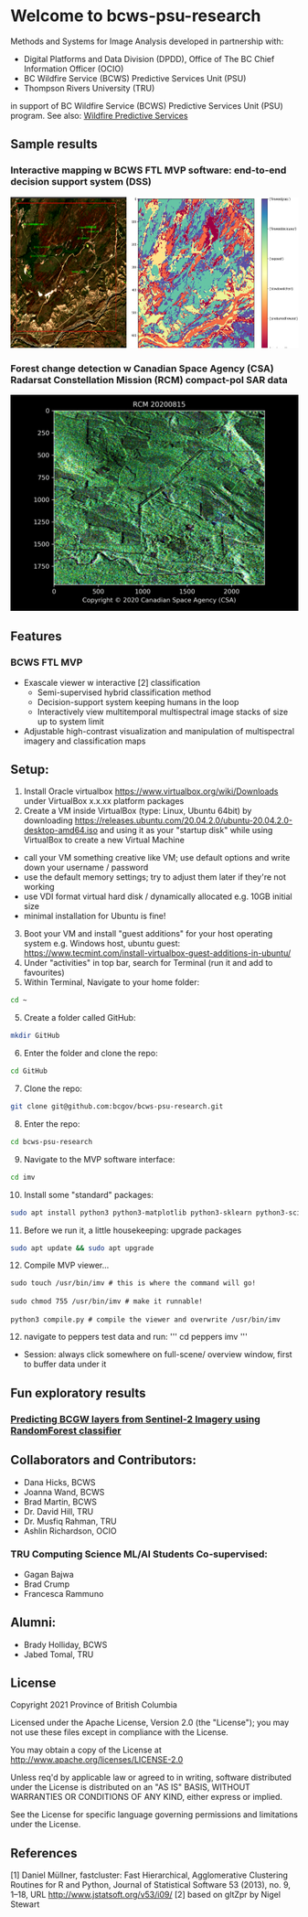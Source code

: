# Welcome to bcws-psu-research
Methods and Systems for Image Analysis developed in partnership with:
* Digital Platforms and Data Division (DPDD), Office of The BC Chief Information Officer (OCIO) 
* BC Wildfire Service (BCWS) Predictive Services Unit (PSU)
* Thompson Rivers University (TRU)

in support of BC Wildfire Service (BCWS) Predictive Services Unit (PSU) program. See also: [Wildfire Predictive Services](https://github.com/bcgov/wps)

## Sample results
###  Interactive mapping w BCWS FTL MVP software: end-to-end decision support system (DSS)
<img src="output/20210127_mvp.png" width="650" height="264">

### Forest change detection w Canadian Space Agency (CSA) Radarsat Constellation Mission (RCM) compact-pol SAR data
<img src="output/difference.gif" width="640">

## Features
### BCWS FTL MVP
* Exascale viewer w interactive [2] classification
   * Semi-supervised hybrid classification method
   * Decision-support system keeping humans in the loop
   * Interactively view multitemporal multispectral image stacks of size up to system limit
* Adjustable high-contrast visualization and manipulation of multispectral imagery and classification maps

## Setup:
1. Install Oracle virtualbox https://www.virtualbox.org/wiki/Downloads under VirtualBox x.x.xx platform packages
2. Create a VM inside VirtualBox (type: Linux, Ubuntu 64bit) by downloading https://releases.ubuntu.com/20.04.2.0/ubuntu-20.04.2.0-desktop-amd64.iso
and using it as your "startup disk" while using VirtualBox to create a new Virtual Machine
* call your VM something creative like VM; use default options and write down your username / password 
* use the default memory settings; try to adjust them later if they're not working
* use VDI format virtual hard disk / dynamically allocated e.g. 10GB initial size
* minimal installation for Ubuntu is fine!

3. Boot your VM and install "guest additions" for your host operating system e.g. Windows host, ubuntu guest: https://www.tecmint.com/install-virtualbox-guest-additions-in-ubuntu/
4. Under "activities" in top bar, search for Terminal (run it and add to favourites)
5. Within Terminal, Navigate to your home folder:
```bash
cd ~
```
5. Create a folder called GitHub:
```bash
mkdir GitHub
```
6. Enter the folder and clone the repo:
```bash
cd GitHub
```

7. Clone the repo:
```bash
git clone git@github.com:bcgov/bcws-psu-research.git
```

8. Enter the repo:
```bash
cd bcws-psu-research
```

9. Navigate to the MVP software interface:
```bash
cd imv
```
10. Install some "standard" packages:
```bash
sudo apt install python3 python3-matplotlib python3-sklearn python3-scipy gcc g++ freeglut3-dev
```

11. Before we run it, a little housekeeping: upgrade packages
```bash
sudo apt update && sudo apt upgrade
```

12. Compile MVP viewer...
```
sudo touch /usr/bin/imv # this is where the command will go!

sudo chmod 755 /usr/bin/imv # make it runnable!

python3 compile.py # compile the viewer and overwrite /usr/bin/imv
```

12. navigate to peppers test data and run:
'''
cd peppers
imv
'''

* Session: always click somewhere on full-scene/ overview window, first to buffer data under it

## Fun exploratory results
### [Predicting BCGW layers from Sentinel-2 Imagery using RandomForest classifier](https://github.com/bcgov/bcws-psu-research/blob/master/data_combined/Readme.md)

## Collaborators and Contributors:
* Dana Hicks, BCWS
* Joanna Wand, BCWS
* Brad Martin, BCWS
* Dr. David Hill, TRU
* Dr. Musfiq Rahman, TRU
* Ashlin Richardson, OCIO


### TRU Computing Science ML/AI Students Co-supervised:
* Gagan Bajwa
* Brad Crump
* Francesca Rammuno

## Alumni:
* Brady Holliday, BCWS
* Jabed Tomal, TRU

## License

Copyright 2021 Province of British Columbia

Licensed under the Apache License, Version 2.0 (the "License");
you may not use these files except in compliance with the License.

You may obtain a copy of the License at
http://www.apache.org/licenses/LICENSE-2.0

Unless req'd by applicable law or agreed to in writing,
software distributed under the License is distributed on an
"AS IS" BASIS, WITHOUT WARRANTIES OR CONDITIONS OF ANY KIND,
either express or implied.

See the License for specific language governing permissions
and limitations under the License.

## References
[1]  Daniel Müllner, fastcluster: Fast Hierarchical, Agglomerative Clustering Routines for R and Python, Journal of Statistical Software 53 (2013), no. 9, 1–18, URL http://www.jstatsoft.org/v53/i09/
[2] based on gltZpr by Nigel Stewart
